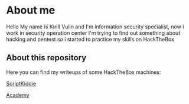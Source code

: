 About me
===
Hello
My name is Kirill Vulin and I'm information security specialist, now i work in security operation center
I'm trying to find out something about hacking and pentest so i started to practice my skills on HackTheBox

About this repository
---
Here you can find my writeups of some HackTheBox machines:

[ScriptKiddie](https://github.com/Healops/Writeups/tree/main/ScriptKiddie)

[Academy](https://github.com/Healops/Writeups/tree/main/Academy)

